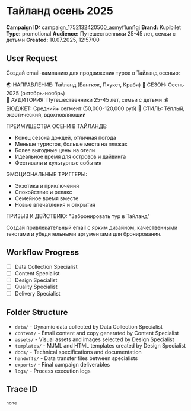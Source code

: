 # Тайланд осень 2025

**Campaign ID:** campaign_1752132420500_asmyf1um1gj
**Brand:** Kupibilet
**Type:** promotional
**Audience:** Путешественники 25-45 лет, семьи с детьми
**Created:** 10.07.2025, 12:57:00

## User Request
Создай email-кампанию для продвижения туров в Тайланд осенью:

🌏 НАПРАВЛЕНИЕ: Тайланд (Бангкок, Пхукет, Краби)
📅 СЕЗОН: Осень 2025 (октябрь-ноябрь)  
🎯 АУДИТОРИЯ: Путешественники 25-45 лет, семьи с детьми
💰 БЮДЖЕТ: Средний+ сегмент (50,000-120,000 руб)
🎨 СТИЛЬ: Тёплый, экзотический, вдохновляющий

ПРЕИМУЩЕСТВА ОСЕНИ В ТАЙЛАНДЕ:
- Конец сезона дождей, отличная погода
- Меньше туристов, больше места на пляжах
- Более выгодные цены на отели
- Идеальное время для островов и дайвинга
- Фестивали и культурные события

ЭМОЦИОНАЛЬНЫЕ ТРИГГЕРЫ:
- Экзотика и приключения
- Спокойствие и релакс  
- Семейное время вместе
- Новые впечатления и открытия

ПРИЗЫВ К ДЕЙСТВИЮ: "Забронировать тур в Тайланд" 

Создай привлекательный email с ярким дизайном, качественными текстами и убедительными аргументами для бронирования.

## Workflow Progress
- [ ] Data Collection Specialist
- [ ] Content Specialist  
- [ ] Design Specialist
- [ ] Quality Specialist
- [ ] Delivery Specialist

## Folder Structure

- `data/` - Dynamic data collected by Data Collection Specialist
- `content/` - Email content and copy generated by Content Specialist
- `assets/` - Visual assets and images selected by Design Specialist
- `templates/` - MJML and HTML templates created by Design Specialist
- `docs/` - Technical specifications and documentation
- `handoffs/` - Data transfer files between specialists
- `exports/` - Final campaign deliverables
- `logs/` - Process execution logs

## Trace ID
`none`
